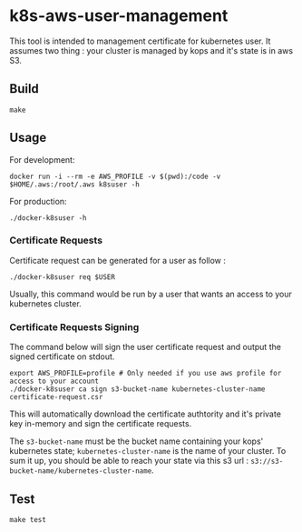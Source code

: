# k8s-aws-user-management

This tool is intended to management certificate for kubernetes user. It assumes two thing : your cluster is managed by kops and it's state is in aws S3.

## Build
```
make
```

## Usage
For development:

```
docker run -i --rm -e AWS_PROFILE -v $(pwd):/code -v $HOME/.aws:/root/.aws k8suser -h
```

For production:
```
./docker-k8suser -h
```

### Certificate Requests
Certificate request can be generated for a user as follow :
```
./docker-k8suser req $USER
```
Usually, this command would be run by a user that wants an access to your kubernetes cluster.

### Certificate Requests Signing
The command below will sign the user certificate request and output the signed certificate on stdout.
```
export AWS_PROFILE=profile # Only needed if you use aws profile for access to your account
./docker-k8suser ca sign s3-bucket-name kubernetes-cluster-name certificate-request.csr
```
This will automatically download the certificate authtority and it's private key in-memory and sign the certificate requests.

The `s3-bucket-name` must be the bucket name containing your kops' kubernetes state; `kubernetes-cluster-name` is the name of your cluster. To sum it up, you should be able to reach your state via this s3 url : `s3://s3-bucket-name/kubernetes-cluster-name`.

## Test
```
make test
```
